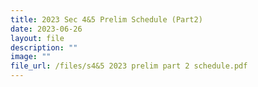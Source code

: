 ```yaml
---
title: 2023 Sec 4&5 Prelim Schedule (Part2)
date: 2023-06-26
layout: file
description: ""
image: ""
file_url: /files/s4&5 2023 prelim part 2 schedule.pdf
---
```

